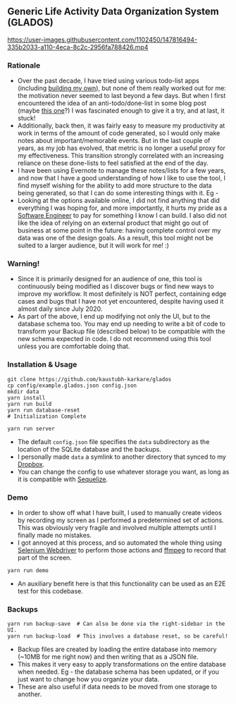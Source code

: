 ## Generic Life Activity Data Organization System (GLADOS)

https://user-images.githubusercontent.com/1102450/147816494-335b2033-a110-4eca-8c2c-2956fa788426.mp4

### Rationale
* Over the past decade, I have tried using various todo-list apps (including [building my own](https://github.com/kaustubh-karkare/todolist)), but none of them really worked out for me: the motivation never seemed to last beyond a few days. But when I first encountered the idea of an anti-todo/done-list in some blog post (maybe [this one](https://www.fastcompany.com/3034785/why-an-anti-to-do-list-might-be-the-secret-to-productivity)?) I was fascinated enough to give it a try, and at last, it stuck!
* Additionally, back then, it was fairly easy to measure my productivity at work in terms of the amount of code generated, so I would only make notes about important/memorable events. But in the last couple of years, as my job has evolved, that metric is no longer a useful proxy for my effectiveness. This transition strongly correlated with an increasing reliance on these done-lists to feel satisfied at the end of the day.
* I have been using Evernote to manage these notes/lists for a few years, and now that I have a good understanding of how I like to use the tool, I find myself wishing for the ability to add more structure to the data being generated, so that I can do some interesting things with it. Eg -
* Looking at the options available online, I did not find anything that did everything I was hoping for, and more importantly, it hurts my pride as a [Software Engineer](https://www.linkedin.com/in/kaustubh-karkare/) to pay for something I know I can build. I also did not like the idea of relying on an external product that might go out of business at some point in the future: having complete control over my data was one of the design goals. As a result, this tool might not be suited to a larger audience, but it will work for me! :)

### Warning!

* Since it is primarily designed for an audience of one, this tool is continuously being modified as I discover bugs or find new ways to improve my workflow. It most definitely is NOT perfect, containing edge cases and bugs that I have not yet encountered, despite having used it almost daily since July 2020.
* As part of the above, I end up modifying not only the UI, but to the database schema too. You may end up needing to write a bit of code to transform your Backup file (described below) to be compatible with the new schema expected in code. I do not recommend using this tool unless you are comfortable doing that.

### Installation & Usage

```
git clone https://github.com/kaustubh-karkare/glados
cp config/example.glados.json config.json
mkdir data
yarn install
yarn run build
yarn run database-reset
# Initialization Complete

yarn run server
```

* The default `config.json` file specifies the `data` subdirectory as the location of the SQLite database and the backups.
* I personally made `data` a symlink to another directory that synced to my [Dropbox](https://www.dropbox.com/).
* You can change the config to use whatever storage you want, as long as it is compatible with [Sequelize](https://sequelize.org/).

### Demo

* In order to show off what I have built, I used to manually create videos by recording my screen as I performed a predetermined set of actions. This was obviously very fragile and involved multiple attempts until I finally made no mistakes.
* I got annoyed at this process, and so automated the whole thing using [Selenium Webdriver](https://www.selenium.dev/selenium/docs/api/javascript/index.html) to perform those actions and [ffmpeg](https://www.ffmpeg.org/) to record that part of the screen.

```
yarn run demo
```

* An auxiliary benefit here is that this functionality can be used as an E2E test for this codebase.

### Backups

```
yarn run backup-save  # Can also be done via the right-sidebar in the UI.
yarn run backup-load  # This involves a database reset, so be careful!
```

* Backup files are created by loading the entire database into memory (~10MB for me right now) and then writing that as a JSON file.
* This makes it very easy to apply transformations on the entire database when needed. Eg - the database schema has been updated, or if you just want to change how you organize your data.
* These are also useful if data needs to be moved from one storage to another.
